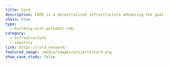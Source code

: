 ```yaml
---
title: Cord
description: CORD is a decentralised infrastructure advancing the quality and utility of identification systems.
chain: true
type:
  - building-with-polkadot-sdk
category:
  - infrastructure
  - identity
link: https://cord.network/
featured_image: /media/images/projects/cord.png
show_case_study: false
---
```

